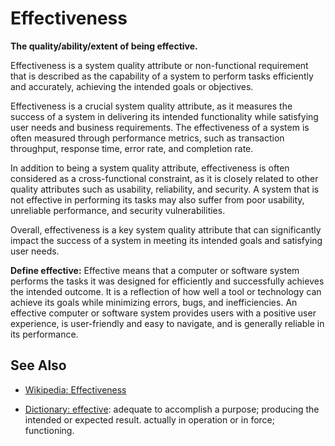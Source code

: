 # Effectiveness

**The quality/ability/extent of being effective.**

<span data-chatgpt-prompt="explain effectiveness (system quality attribute, non-functional requirement, cross-functional constraint )">

Effectiveness is a system quality attribute or non-functional requirement that is described as the capability of a system to perform tasks efficiently and accurately, achieving the intended goals or objectives.

Effectiveness is a crucial system quality attribute, as it measures the success of a system in delivering its intended functionality while satisfying user needs and business requirements. The effectiveness of a system is often measured through performance metrics, such as transaction throughput, response time, error rate, and completion rate.

In addition to being a system quality attribute, effectiveness is often considered as a cross-functional constraint, as it is closely related to other quality attributes such as usability, reliability, and security. A system that is not effective in performing its tasks may also suffer from poor usability, unreliable performance, and security vulnerabilities.

Overall, effectiveness is a key system quality attribute that can significantly impact the success of a system in meeting its intended goals and satisfying user needs.

</span>

**Define effective:** <span data-chatgpt-prompt="define effective (computers and software)">Effective means that a computer or software system performs the tasks it was designed for efficiently and successfully achieves the intended outcome. It is a reflection of how well a tool or technology can achieve its goals while minimizing errors, bugs, and inefficiencies. An effective computer or software system provides users with a positive user experience, is user-friendly and easy to navigate, and is generally reliable in its performance.</span>

## See Also

* [Wikipedia: Effectiveness](https://wikipedia.org/wiki/Effectiveness)

* [Dictionary: effective](https://www.dictionary.com/browse/effective): adequate to accomplish a purpose; producing the intended or expected result. actually in operation or in force; functioning.

